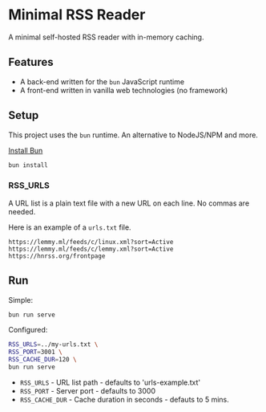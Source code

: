 # Minimal RSS Reader

A minimal self-hosted RSS reader with in-memory caching.

## Features

- A back-end written for the `bun` JavaScript runtime
- A front-end written in vanilla web technologies (no framework)

## Setup

This project uses the `bun` runtime. An alternative to NodeJS/NPM and more. 

[Install Bun](https://bun.com/docs/installation)

```bash
bun install
```

### RSS_URLS
A URL list is a plain text file with a new URL on each line. No commas are needed.

Here is an example of a `urls.txt` file. 
```
https://lemmy.ml/feeds/c/linux.xml?sort=Active
https://lemmy.ml/feeds/c/lemmy.xml?sort=Active
https://hnrss.org/frontpage
```

## Run

Simple:
```bash
bun run serve
```

Configured:
```bash
RSS_URLS=../my-urls.txt \
RSS_PORT=3001 \
RSS_CACHE_DUR=120 \
bun run serve
```

- `RSS_URLS` - URL list path - defaults to 'urls-example.txt'
- `RSS_PORT` - Server port - defaults to 3000
- `RSS_CACHE_DUR` - Cache duration in seconds - defauts to 5 mins. 

